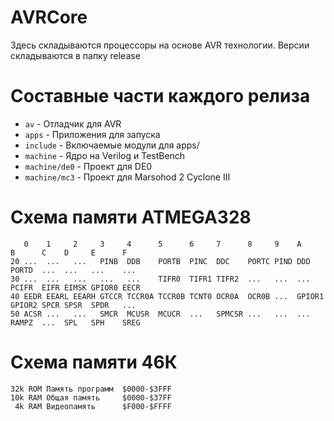 # AVRCore

Здесь складываются процессоры на основе AVR технологии. Версии
складываются в папку release

# Составные части каждого релиза

* `av` - Отладчик для AVR
* `apps` - Приложения для запуска
* `include` - Включаемые модули для apps/
* `machine` - Ядро на Verilog и TestBench
* `machine/de0` - Проект для DE0
* `machine/mc3` - Проект для Marsohod 2 Cyclone III

# Схема памяти ATMEGA328
```
   0    1     2     3     4      5      6     7      8     9    A      B      C    D     E      F
20 ...  ...   ...   PINB  DDB    PORTB  PINC  DDC    PORTC PIND DDD    PORTD  ...  ...   ...    ...
30 ...  ...   ...   ...   ...    TIFR0  TIFR1 TIFR2  ...   ...  ...    PCIFR  EIFR EIMSK GPIOR0 EECR
40 EEDR EEARL EEARH GTCCR TCCR0A TCCR0B TCNT0 OCR0A  OCR0B ...  GPIOR1 GPIOR2 SPCR SPSR  SPDR   ...
50 ACSR ...   ...   SMCR  MCUSR  MCUCR  ...   SPMCSR ...   ...  ...    RAMPZ  ...  SPL   SPH    SREG
```

# Схема памяти 46К
```
32k ROM Память программ  $0000-$3FFF
10k RAM Общая память     $0000-$37FF
 4k RAM Видеопамять      $F000-$FFFF
```
